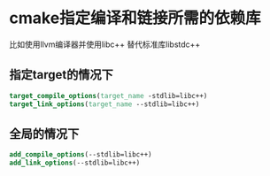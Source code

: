 <!--
 * @Author: jiyang Gui
 * @Date: 2022-10-24 10:49:28
 * @LastEditors: jiyang Gui
 * @LastEditTime: 2023-02-07 16:23:51
 * @Description: 
 * guijiyang@163.com
 * Copyright (c) 2022 by jiyang Gui/GuisGame, All Rights Reserved. 
-->
# cmake指定编译和链接所需的依赖库
比如使用llvm编译器并使用libc++ 替代标准库libstdc++
## 指定target的情况下

```cmake
target_compile_options(target_name -stdlib=libc++)
target_link_options(target_name --stdlib=libc++)
```

## 全局的情况下

```cmake
add_compile_options(--stdlib=libc++)
add_link_options(--stdlib=libc++)